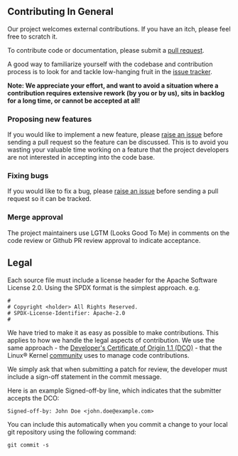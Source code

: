 ## Contributing In General

Our project welcomes external contributions. If you have an itch, please feel
free to scratch it.

To contribute code or documentation, please submit a [pull
request](https://github.com/IBM/sev-snp-measure/pulls).

A good way to familiarize yourself with the codebase and contribution process
is to look for and tackle low-hanging fruit in the [issue
tracker](https://github.com/IBM/sev-snp-measure/issues).

**Note: We appreciate your effort, and want to avoid a situation where a
contribution requires extensive rework (by you or by us), sits in backlog for a
long time, or cannot be accepted at all!**

### Proposing new features

If you would like to implement a new feature, please [raise an
issue](https://github.com/IBM/sev-snp-measure/issues) before sending a pull
request so the feature can be discussed. This is to avoid you wasting your
valuable time working on a feature that the project developers are not
interested in accepting into the code base.

### Fixing bugs

If you would like to fix a bug, please [raise an
issue](https://github.com/IBM/sev-snp-measure/issues) before sending a pull
request so it can be tracked.

### Merge approval

The project maintainers use LGTM (Looks Good To Me) in comments on the code
review or Github PR review approval to indicate acceptance.

## Legal

Each source file must include a license header for the Apache
Software License 2.0. Using the SPDX format is the simplest approach.
e.g.

```
#
# Copyright <holder> All Rights Reserved.
# SPDX-License-Identifier: Apache-2.0
#
```

We have tried to make it as easy as possible to make contributions. This
applies to how we handle the legal aspects of contribution. We use the
same approach - the [Developer's Certificate of Origin 1.1 (DCO)](https://github.com/hyperledger/fabric/blob/master/docs/source/DCO1.1.txt) - that the Linux® Kernel [community](https://elinux.org/Developer_Certificate_Of_Origin)
uses to manage code contributions.

We simply ask that when submitting a patch for review, the developer
must include a sign-off statement in the commit message.

Here is an example Signed-off-by line, which indicates that the
submitter accepts the DCO:

```
Signed-off-by: John Doe <john.doe@example.com>
```

You can include this automatically when you commit a change to your
local git repository using the following command:

```
git commit -s
```
